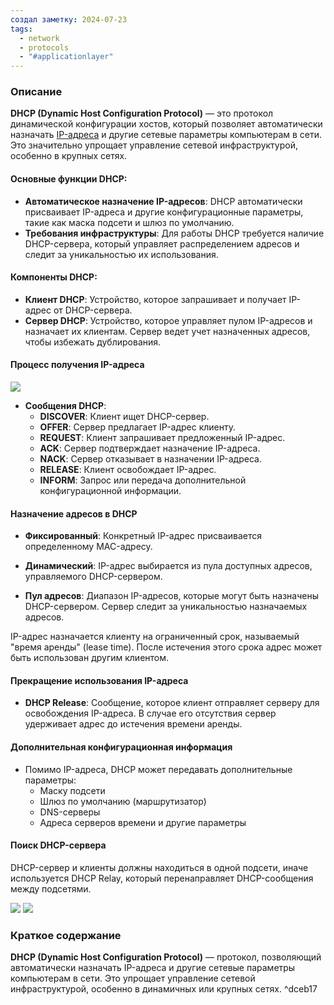 ```yaml
---
создал заметку: 2024-07-23
tags:
  - network
  - protocols
  - "#applicationlayer"
---
```

### Описание

**DHCP (Dynamic Host Configuration Protocol)** — это протокол динамической конфигурации хостов, который позволяет автоматически назначать [IP-адреса](../../IP-адреса.md) и другие сетевые параметры компьютерам в сети. Это значительно упрощает управление сетевой инфраструктурой, особенно в крупных сетях.

#### Основные функции DHCP:

- **Автоматическое назначение IP-адресов**: DHCP автоматически присваивает IP-адреса и другие конфигурационные параметры, такие как маска подсети и шлюз по умолчанию.
- **Требования инфраструктуры**: Для работы DHCP требуется наличие DHCP-сервера, который управляет распределением адресов и следит за уникальностью их использования.

#### Компоненты DHCP:

- **Клиент DHCP**: Устройство, которое запрашивает и получает IP-адрес от DHCP-сервера.
- **Сервер DHCP**: Устройство, которое управляет пулом IP-адресов и назначает их клиентам. Сервер ведет учет назначенных адресов, чтобы избежать дублирования.

#### Процесс получения IP-адреса

![](https://i.imgur.com/piB784G.png)

- **Сообщения DHCP**:
    - **DISCOVER**: Клиент ищет DHCP-сервер.
    - **OFFER**: Сервер предлагает IP-адрес клиенту.
    - **REQUEST**: Клиент запрашивает предложенный IP-адрес.
    - **ACK**: Сервер подтверждает назначение IP-адреса.
    - **NACK**: Сервер отказывает в назначении IP-адреса.
    - **RELEASE**: Клиент освобождает IP-адрес.
    - **INFORM**: Запрос или передача дополнительной конфигурационной информации.

#### Назначение адресов в DHCP

- **Фиксированный**: Конкретный IP-адрес присваивается определенному MAC-адресу.
    
- **Динамический**: IP-адрес выбирается из пула доступных адресов, управляемого DHCP-сервером.
    
- **Пул адресов**: Диапазон IP-адресов, которые могут быть назначены DHCP-сервером. Сервер следит за уникальностью назначаемых адресов.
    

IP-адрес назначается клиенту на ограниченный срок, называемый "время аренды" (lease time). После истечения этого срока адрес может быть использован другим клиентом.

#### Прекращение использования IP-адреса

- **DHCP Release**: Сообщение, которое клиент отправляет серверу для освобождения IP-адреса. В случае его отсутствия сервер удерживает адрес до истечения времени аренды.

#### Дополнительная конфигурационная информация

- Помимо IP-адреса, DHCP может передавать дополнительные параметры:
    - Маску подсети
    - Шлюз по умолчанию (маршрутизатор)
    - DNS-серверы
    - Адреса серверов времени и другие параметры

#### Поиск DHCP-сервера

DHCP-сервер и клиенты должны находиться в одной подсети, иначе используется DHCP Relay, который перенаправляет DHCP-сообщения между подсетями.

![](https://i.imgur.com/COreIkL.png) ![](https://i.imgur.com/YYzSOki.png)

### Краткое содержание

**DHCP (Dynamic Host Configuration Protocol)** — протокол, позволяющий автоматически назначать IP-адреса и другие сетевые параметры компьютерам в сети. Это упрощает управление сетевой инфраструктурой, особенно в динамичных или крупных сетях. ^dceb17
